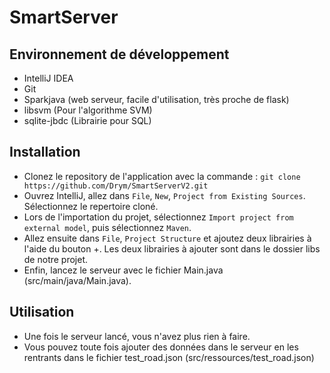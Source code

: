 # SmartServer

## Environnement de développement

- IntelliJ IDEA
- Git
- Sparkjava (web serveur, facile d'utilisation, très proche de flask)
- libsvm (Pour l'algorithme SVM)
- sqlite-jbdc (Librairie pour SQL)

## Installation

- Clonez le repository de l'application avec la commande :
`git clone https://github.com/Drym/SmartServerV2.git`
- Ouvrez IntelliJ, allez dans `File`, `New`, `Project from Existing Sources`. Sélectionnez le repertoire cloné. 
- Lors de l'importation du projet, sélectionnez `Import project from external model`, puis sélectionnez `Maven`.
- Allez ensuite dans `File`, `Project Structure` et ajoutez deux librairies à l'aide du bouton +. Les deux librairies à ajouter sont dans le dossier libs de notre projet.
- Enfin, lancez le serveur avec le fichier Main.java (src/main/java/Main.java).

## Utilisation

- Une fois le serveur lancé, vous n'avez plus rien à faire.
- Vous pouvez toute fois ajouter des données dans le serveur en les rentrants dans le fichier test_road.json (src/ressources/test_road.json)
